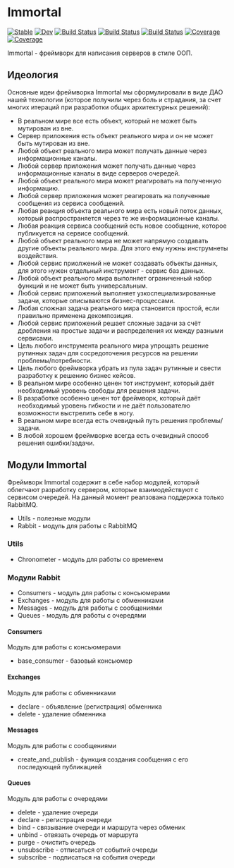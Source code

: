 # Immortal

[![Stable](https://img.shields.io/badge/docs-stable-blue.svg)](https://small-entropy.github.io/Immortal.jl/stable)
[![Dev](https://img.shields.io/badge/docs-dev-blue.svg)](https://small-entropy.github.io/Immortal.jl/dev)
[![Build Status](https://travis-ci.com/small-entropy/Immortal.jl.svg?branch=master)](https://travis-ci.com/small-entropy/Immortal.jl)
[![Build Status](https://ci.appveyor.com/api/projects/status/github/small-entropy/Immortal.jl?svg=true)](https://ci.appveyor.com/project/small-entropy/Immortal-jl)
[![Build Status](https://api.cirrus-ci.com/github/small-entropy/Immortal.jl.svg)](https://cirrus-ci.com/github/small-entropy/Immortal.jl)
[![Coverage](https://codecov.io/gh/small-entropy/Immortal.jl/branch/master/graph/badge.svg)](https://codecov.io/gh/small-entropy/Immortal.jl)
[![Coverage](https://coveralls.io/repos/github/small-entropy/Immortal.jl/badge.svg?branch=master)](https://coveralls.io/github/small-entropy/Immortal.jl?branch=master)

Immortal - фреймворк для написания серверов в стиле ООП.

## Идеология
Основные идеи фреймворка Immortal мы сформулировали в виде ДАО нашей технологии (которое получили через боль и страдания, за счет многих итераций при разработки общих архитектурных решений):
* В реальном мире все есть объект, который не может быть мутирован из вне.
* Сервер приложения есть объект реального мира и он не может быть мутирован из вне.
* Любой объект реального мира может получать данные через информационные каналы.
* Любой сервер приложения может получать данные через информационные каналы в виде серверов очередей.
* Любой объект реального мира может реагировать на полученную информацию.
* Любой сервер приложения может реагировать на полученные сообщения из сервиса сообщений.
* Любая реакция объекта реального мира есть новый поток данных, который распространяется через те же информационные каналы.
* Любая реакция сервиса сообщений есть новое сообщение, которое публикуется на сервисе сообщений.
* Любой объект реального мира не может напрямую создавать другие объекты реального мира. Для этого ему нужны инструмнеты воздействия.
* Любой сервис приолжений не может создавать объекты данных, для этого нужен отдельный инструмент - сервис баз данных.
* Любой объект реального мира выполняет ограниченный набор функций и не может быть универсальным. 
* Любой сервис приложений выполняет узкоспециализированные задачи, которые описываются бизнес-процессами.
* Любая сложная задача реального мира становится простой, если правильно применена декомпозиция.
* Любой сервис приложений решает сложные задачи за счёт дробления на простые задачи и распределения их между разными сервисами.
* Цель любого инструмента реального мира упрощать решение рутинных задач для сосредоточения ресурсов на решении проблемы/потребности.
* Цель любого фреймворка убрать из пула задач рутинные и свести разработку к решению бизнес кейсов.
* В реальном мире особенно ценен тот инструмент, который даёт необходимый уровень свободы для решения задачи.
* В разработке особенно ценен тот фреймворк, который даёт необходимый уровень гибкости и не даёт пользователю возможности выстрелить себе в ногу.
* В реальном мире всегда есть очевидный путь решения проблемы/задачи.
* В любой хорошем фреймворке всегда есть очевидный способ решения ошибки/задачи.

## Модули Immortal
Фреймворк Immortal содержит в себе набор модулей, который облегчают разработку сервером, которые взаимодействуют с сервисом очередей. На данный момент реалзована поддержка только RabbitMQ.
* Utils - полезные модули
* Rabbit - модуль для работы с RabbitMQ
### Utils
* Chronometer - модуль для работы со временем
### Модули Rabbit
* Consumers - модуль для работы с консьюмерами
* Exchanges - модуль для работы с обменниками
* Messages - модуль для работы с сообщениями
* Queues - модуль для работы с очередями
#### Consumers
Модуль для работы с консьюмерами
* base_consumer - базовый консьюмер
#### Exchanges
Модуль для работы с обменниками
* declare - объявление (регистрация) обменника
* delete - удаление обменника
#### Messages
Модуль для работы с сообщениями
* create_and_publish - функция создания сообщения с его последующей публикацией
#### Queues
Модуль для работы с очередями
* delete - удаление очереди
* declare - регистрация очереди
* bind - связывание очереди и маршрута через обменик
* unbind - отвязать очередь от маршрута
* purge - очистить очередь
* unsubscribe - отписаться от событий очереди
* subscribe - подписаться на события очереди